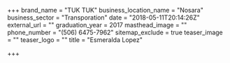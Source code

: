 +++
brand_name = "TUK TUK"
business_location_name = "Nosara"
business_sector = "Transporation"
date = "2018-05-11T20:14:26Z"
external_url = ""
graduation_year = 2017
masthead_image = ""
phone_number = "(506) 6475-7962"
sitemap_exclude = true
teaser_image = ""
teaser_logo = ""
title = "Esmeralda Lopez"

+++
